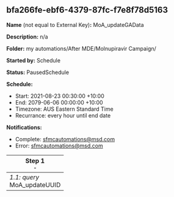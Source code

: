 ## bfa266fe-ebf6-4379-87fc-f7e8f78d5163

**Name** (not equal to External Key)**:** MoA_updateGAData

**Description:** n/a

**Folder:** my automations/After MDE/Molnupiravir Campaign/

**Started by:** Schedule

**Status:** PausedSchedule

**Schedule:**

* Start: 2021-08-23 00:30:00 +10:00
* End: 2079-06-06 00:00:00 +10:00
* Timezone: AUS Eastern Standard Time
* Recurrance: every hour until end date

**Notifications:**

* Complete: sfmcautomations@msd.com
* Error: sfmcautomations@msd.com

| Step 1<br>_<small>-</small>_ |
| --- |
| _1.1: query_<br>MoA_updateUUID |
